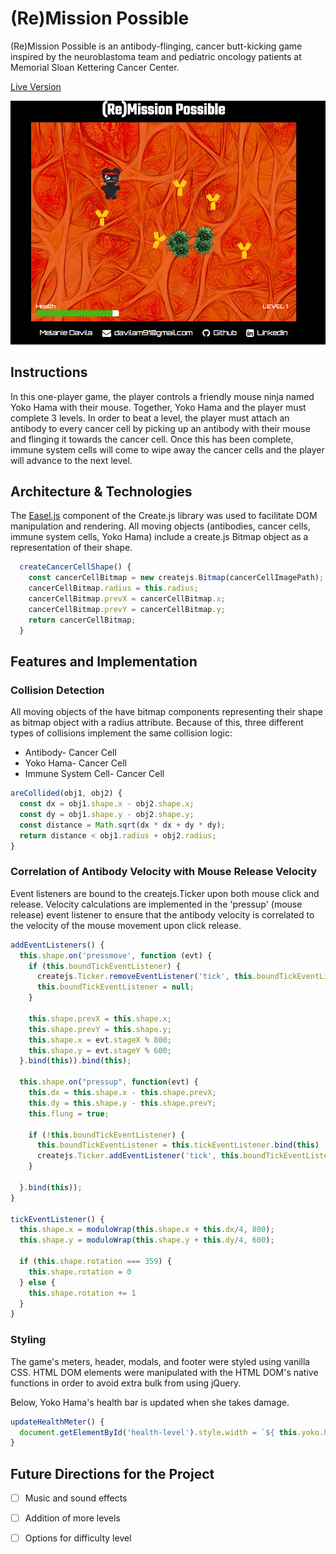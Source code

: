# (Re)Mission Possible
(Re)Mission Possible is an antibody-flinging, cancer butt-kicking game inspired by the neuroblastoma team and pediatric oncology patients at Memorial Sloan Kettering Cancer Center.

[Live Version](http://melaniedavila.com/remission-possible/)

![screenshot_img][screenshot]

## Instructions
In this one-player game, the player controls a friendly mouse ninja named Yoko Hama with their mouse. Together, Yoko Hama and the player must complete 3 levels. In order to beat a level, the player must attach an antibody to every cancer cell by picking up an antibody with their mouse and flinging it towards the cancer cell. Once this has been complete, immune system cells will come to wipe away the cancer cells and the player will advance to the next level.

## Architecture & Technologies

The [Easel.js](http://www.createjs.com/easeljs) component of the Create.js library was used to facilitate DOM manipulation and rendering. All moving objects (antibodies, cancer cells, immune system cells, Yoko Hama) include a create.js Bitmap object as a representation of their shape.

``` javascript
  createCancerCellShape() {
    const cancerCellBitmap = new createjs.Bitmap(cancerCellImagePath);
    cancerCellBitmap.radius = this.radius;
    cancerCellBitmap.prevX = cancerCellBitmap.x;
    cancerCellBitmap.prevY = cancerCellBitmap.y;
    return cancerCellBitmap;
  }
```

## Features and Implementation

### Collision Detection
All moving objects of the have bitmap components representing their shape as bitmap object with a radius attribute. Because of this, three different types of collisions implement the same collision logic:
- Antibody- Cancer Cell
- Yoko Hama- Cancer Cell
- Immune System Cell- Cancer Cell

``` javascript
areCollided(obj1, obj2) {
  const dx = obj1.shape.x - obj2.shape.x;
  const dy = obj1.shape.y - obj2.shape.y;
  const distance = Math.sqrt(dx * dx + dy * dy);
  return distance < obj1.radius + obj2.radius;
}
```

### Correlation of Antibody Velocity with Mouse Release Velocity
Event listeners are bound to the createjs.Ticker upon both mouse click and release. Velocity calculations are implemented in the 'pressup' (mouse release) event listener to ensure that the antibody velocity is correlated to the velocity of the mouse movement upon click release.

``` javascript
addEventListeners() {
  this.shape.on('pressmove', function (evt) {
    if (this.boundTickEventListener) {
      createjs.Ticker.removeEventListener('tick', this.boundTickEventListener);
      this.boundTickEventListener = null;
    }

    this.shape.prevX = this.shape.x;
    this.shape.prevY = this.shape.y;
    this.shape.x = evt.stageX % 800;
    this.shape.y = evt.stageY % 600;
  }.bind(this)).bind(this);

  this.shape.on("pressup", function(evt) {
    this.dx = this.shape.x - this.shape.prevX;
    this.dy = this.shape.y - this.shape.prevY;
    this.flung = true;

    if (!this.boundTickEventListener) {
      this.boundTickEventListener = this.tickEventListener.bind(this)
      createjs.Ticker.addEventListener('tick', this.boundTickEventListener);
    }

  }.bind(this));
}

tickEventListener() {
  this.shape.x = moduloWrap(this.shape.x + this.dx/4, 800);
  this.shape.y = moduloWrap(this.shape.y + this.dy/4, 600);

  if (this.shape.rotation === 359) {
    this.shape.rotation = 0
  } else {
    this.shape.rotation += 1
  }
}
```


### Styling
The game's meters, header, modals, and footer were styled using vanilla CSS. HTML DOM elements were manipulated with the HTML DOM's native functions in order to avoid extra bulk from using jQuery.

Below, Yoko Hama's health bar is updated when she takes damage.

``` javascript
updateHealthMeter() {
  document.getElementById('health-level').style.width = `${ this.yoko.health / 10 }px`;
}
```

## Future Directions for the Project
- [ ] Music and sound effects
- [ ] Addition of more levels
- [ ] Options for difficulty level


[screenshot]: docs/screenshots/level_1.png
